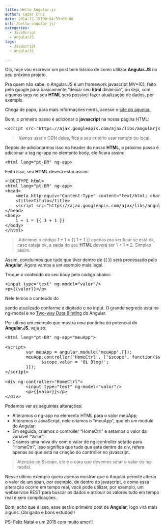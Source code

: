 ```yaml
---
title: Hello Angular.js
author: Cezar Cruz
date: 2014-12-19T00:04:33+00:00
url: /hello-angular-js/
categories:
  - JavaScript
  - AngularJS
tags:
  - JavaScript
  - AngularJS

---
```

Olá, hoje vou escrever um post bem básico de como utilizar **Angular.JS** no seu próximo projeto.

<!--more-->

Pra quem não sabe, o Angular.JS é um framework javascript MV*(C), feito pelo google para basicamente &#8220;deixar seu **html** dinâmico&#8221;, ou seja, com algumas tags no seu **HTML** será possível fazer atualização de dados, por exemplo.

Chega de papo, para mais informações nerds, acesse o [site do agunlar.][1]

Bom, o primeiro passo é adicionar o **javascript** na nossa página HTML:

<pre class="lang:js decode:true ">&lt;script src="https://ajax.googleapis.com/ajax/libs/angularjs/1.3.7/angular.js"&gt;&lt;/script&gt;</pre>

>  Vamos usar o CDN deles, fica a seu critério usar remoto ou local.

Depois de adicionarmos isso no header do nosso **HTML**, o próximo passo é adicionar a tag ng-app no elemento body, ele ficara assim:

<pre class="lang:default decode:true ">&lt;html lang="pt-BR" ng-app&gt;</pre>

Feito isso, seu **HTML** deverá estar assim:

<pre class="lang:default decode:true">&lt;!DOCTYPE html&gt;
&lt;html lang="pt-BR" ng-app&gt;
&lt;head&gt;
    &lt;meta http-equiv="Content-Type" content="text/html; charset=utf-8" /&gt;
    &lt;title&gt;Titulo&lt;/title&gt;
    &lt;script src="https://ajax.googleapis.com/ajax/libs/angularjs/1.3.7/angular.js"&gt;&lt;/script&gt;
&lt;/head&gt;
&lt;body&gt;
    1 + 1 = {{ 1 + 1 }}
&lt;/body&gt;
&lt;/html&gt;</pre>

>  Adicionei o código 1 + 1 = {{ 1 + 1 }} apenas pra verificar se está ok, caso esteja ok, a saida do seu **HTML** deverá ser 1 + 1 = 2. Simples assim.

Assim, concluímos que tudo que tiver dentro de {{ }} será processado pelo **Angular**. Agora vamos a um exemplo mais legal.

Troque o conteúdo do seu body pelo código abaixo:

<pre class="lang:default decode:true">&lt;input type="text" ng-model="valor"/&gt;
&lt;p&gt;{{valor}}&lt;/p&gt;</pre>

Nele temos o conteúdo do <p> sendo atualizado conforme é digitado o no input. O grande segredo está no ng-model e no <a class="ng-binding" tabindex="2" href="https://docs.angularjs.org/tutorial/step_04">Two-way Data Binding</a> do Angular.

Por ultimo um exemplo que mostra uma pontinha do potencial do **Angular.JS**, veja só:

<pre class="lang:default decode:true ">&lt;html lang="pt-BR" ng-app="meuApp"&gt;

&lt;script&gt;
        var meuApp = angular.module('meuApp',[]);
        meuApp.controller('HomeCtrl', ['$scope', function($scope) {
              $scope.valor = 'Oi Blog!';
        }]);
&lt;/script&gt;

&lt;div ng-controller="HomeCtrl"&gt;
        &lt;input type="text" ng-model="valor"/&gt;
        &lt;p&gt;{{valor}}&lt;/p&gt;
&lt;/div&gt;</pre>

Podemos ver as seguintes alterações:

  * Alteramos o ng-app no elemento HTML para o valor meuApp;
  * Alteramos o JavaScript, nele criamos o &#8220;meuApp&#8221;, que eh um module do Angular;
  * Em seguida, criamos o controller &#8220;HomeCtrl&#8221; e setamos o valor da variável &#8220;Valor&#8221;;
  * Criamos uma nova div com o valor de ng-controller setado para &#8220;HomeCtrl&#8221;, isso significa que tudo que está dentro da div, refere apenas ao que está na criação do controller no javascript.

> Atenção ao $scope, ele é o cara que devemos setar o valor do ng-model.

Nesse ultimo exemplo quero apenas mostrar que o Angular permite alterar o valor de um span, por exemplo, de dentro do javascript, e como essa alteração ocorre em tempo real, você pode utilizar, por exemplo, um webservice REST para buscar os dados e atribuir os valores tudo em tempo real e sem complicações.

Bom, acho que é isso, esse será o primeiro post de **Angular**, logo virá mais alguns. Obrigado e bons estudos!!

PS: Feliz Natal e um 2015 com muito amor!!

 [1]: https://angularjs.org/ "https://angularjs.org/"